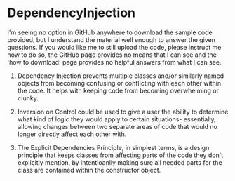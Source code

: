 # DependencyInjection

I'm seeing no option in GitHub anywhere to download the sample code provided, but I understand the material well enough
to answer the given questions.  If you would like me to still upload the code, please instruct me how to do so, the GitHub
page provides no means that I can see and the 'how to download' page provides no helpful answers from what I can see.

1) Dependency Injection prevents multiple classes and/or similarly named objects from becoming confusing or conflicting
with each other within the code.  It helps with keeping code from becoming overwhelming or clunky.

2) Inversion on Control could be used to give a user the ability to determine what kind of logic they would apply to certain
situations- essentially, allowing changes between two separate areas of code that would no longer directly affect each other with.

3) The Explicit Dependencies Principle, in simplest terms, is a design principle that keeps classes from affecting parts of the 
code they don't explicitly mention, by intentioanlly making sure all needed parts for the class are contained within the
constructor object.

